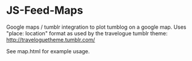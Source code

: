 JS-Feed-Maps
============

Google maps / tumblr integration to plot tumblog on a google map. Uses "place: location" format as used by the travelogue tumblr theme: http://traveloguetheme.tumblr.com/

See map.html for example usage.